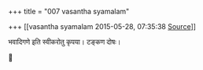 +++
title = "007 vasantha syamalam"

+++
[[vasantha syamalam	2015-05-28, 07:35:38 [Source](https://groups.google.com/g/samskrita/c/2r2QRqDpjIo)]]



भवादिगणे इति स्वीकरोतु कृपया। टङ्कण दोषः।



